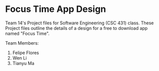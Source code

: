 # Focus Time App Design
Team 14's Project files for Software Engineering (CSC 431) class.
These Project files outline the details of a design for a 
free to download app named "Focus Time".



Team Members:
1. Felipe Flores
2. Wen Li
3. Tianyu Ma

